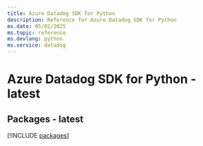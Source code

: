 ```yaml
---
title: Azure Datadog SDK for Python
description: Reference for Azure Datadog SDK for Python
ms.date: 05/02/2025
ms.topic: reference
ms.devlang: python
ms.service: datadog
---
```

# Azure Datadog SDK for Python - latest
## Packages - latest
[!INCLUDE [packages](datadog-index.md)]